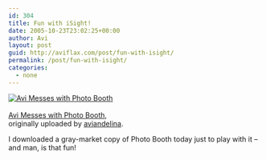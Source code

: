 ```yaml
---
id: 304
title: Fun with iSight!
date: 2005-10-23T23:02:25+00:00
author: Avi
layout: post
guid: http://aviflax.com/post/fun-with-isight/
permalink: /post/fun-with-isight/
categories:
  - none
---
```

<div class="flickr-frame">
  <a href="http://www.flickr.com/photos/avi4now/55457983/" title="photo sharing"><img src="http://static.flickr.com/30/55457983_8618840d7d_t.jpg" class="flickr-photo" alt="Avi Messes with Photo Booth" /></a><br /> <span class="flickr-caption"><br /> <a href="http://www.flickr.com/photos/avi4now/55457983/">Avi Messes with Photo Booth</a>,<br /> originally uploaded by <a href="http://www.flickr.com/people/avi4now/">aviandelina</a>.<br /> </span>
</div>

I downloaded a gray-market copy of Photo Booth today just to play with it &#8211; and man, is that fun!
  
<br clear="all" />